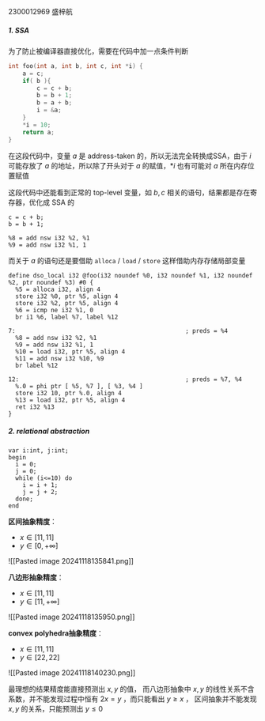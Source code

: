 2300012969 盛梓航
##### 1. SSA 
为了防止被编译器直接优化，需要在代码中加一点条件判断
```c
int foo(int a, int b, int c, int *i) {
    a = c;
    if( b ){
        c = c + b;
        b = b + 1;
        b = a + b;
        i = &a;
    }
    *i = 10;
    return a;
}
```
在这段代码中，变量 $a$ 是 address-taken 的，所以无法完全转换成SSA，由于 $i$ 可能存放了 $a$ 的地址，所以除了开头对于 $a$ 的赋值，$*i$ 也有可能对 $a$ 所在内存位置赋值

这段代码中还能看到正常的 top-level 变量，如 $b,c$ 相关的语句，结果都是存在寄存器，优化成 SSA 的
```
c = c + b;
b = b + 1;

%8 = add nsw i32 %2, %1
%9 = add nsw i32 %1, 1
```
而关于 $a$ 的语句还是要借助 `alloca` / `load` / `store` 这样借助内存存储局部变量
```
define dso_local i32 @foo(i32 noundef %0, i32 noundef %1, i32 noundef %2, ptr noundef %3) #0 {
  %5 = alloca i32, align 4
  store i32 %0, ptr %5, align 4
  store i32 %2, ptr %5, align 4
  %6 = icmp ne i32 %1, 0
  br i1 %6, label %7, label %12

7:                                                ; preds = %4
  %8 = add nsw i32 %2, %1
  %9 = add nsw i32 %1, 1
  %10 = load i32, ptr %5, align 4
  %11 = add nsw i32 %10, %9
  br label %12

12:                                               ; preds = %7, %4
  %.0 = phi ptr [ %5, %7 ], [ %3, %4 ]
  store i32 10, ptr %.0, align 4
  %13 = load i32, ptr %5, align 4
  ret i32 %13
}
```


##### 2. relational abstraction
```
var i:int, j:int;
begin
  i = 0;
  j = 0;
  while (i<=10) do
    i = i + 1;
    j = j + 2;
  done;
end
```

**区间抽象精度**：
- $x\in[11,11]$
- $y\in[0,+\infty]$

![[Pasted image 20241118135841.png]]

**八边形抽象精度**：
- $x\in[11,11]$
- $y\in[11,+\infty]$

![[Pasted image 20241118135950.png]]

**convex polyhedra抽象精度**：
- $x\in[11,11]$
- $y\in[22,22]$

![[Pasted image 20241118140230.png]]

最理想的结果精度能直接预测出 $x,y$ 的值，
而八边形抽象中 $x,y$ 的线性关系不含系数，并不能发现过程中恒有 $2x=y$ ，而只能看出 $y\geqslant x$ ，
区间抽象并不能发现 $x,y$ 的关系，只能预测出 $y\leqslant 0$
